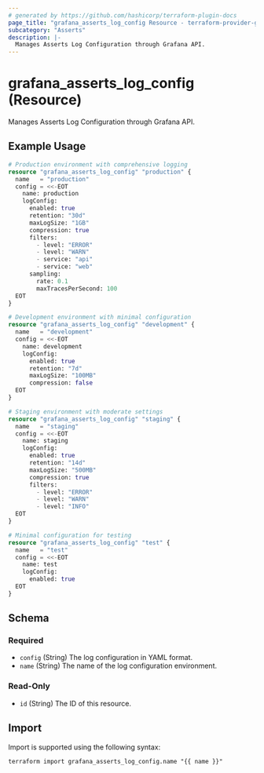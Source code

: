 ```yaml
---
# generated by https://github.com/hashicorp/terraform-plugin-docs
page_title: "grafana_asserts_log_config Resource - terraform-provider-grafana"
subcategory: "Asserts"
description: |-
  Manages Asserts Log Configuration through Grafana API.
---
```


# grafana_asserts_log_config (Resource)

Manages Asserts Log Configuration through Grafana API.

## Example Usage

```terraform
# Production environment with comprehensive logging
resource "grafana_asserts_log_config" "production" {
  name   = "production"
  config = <<-EOT
    name: production
    logConfig:
      enabled: true
      retention: "30d"
      maxLogSize: "1GB"
      compression: true
      filters:
        - level: "ERROR"
        - level: "WARN"
        - service: "api"
        - service: "web"
      sampling:
        rate: 0.1
        maxTracesPerSecond: 100
  EOT
}

# Development environment with minimal configuration
resource "grafana_asserts_log_config" "development" {
  name   = "development"
  config = <<-EOT
    name: development
    logConfig:
      enabled: true
      retention: "7d"
      maxLogSize: "100MB"
      compression: false
  EOT
}

# Staging environment with moderate settings
resource "grafana_asserts_log_config" "staging" {
  name   = "staging"
  config = <<-EOT
    name: staging
    logConfig:
      enabled: true
      retention: "14d"
      maxLogSize: "500MB"
      compression: true
      filters:
        - level: "ERROR"
        - level: "WARN"
        - level: "INFO"
  EOT
}

# Minimal configuration for testing
resource "grafana_asserts_log_config" "test" {
  name   = "test"
  config = <<-EOT
    name: test
    logConfig:
      enabled: true
  EOT
}
```

<!-- schema generated by tfplugindocs -->
## Schema

### Required

- `config` (String) The log configuration in YAML format.
- `name` (String) The name of the log configuration environment.

### Read-Only

- `id` (String) The ID of this resource.

## Import

Import is supported using the following syntax:

```shell
terraform import grafana_asserts_log_config.name "{{ name }}"
```
